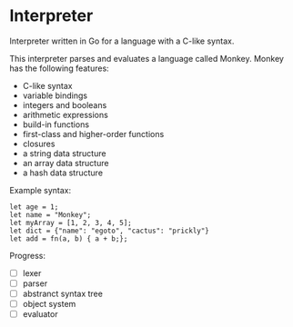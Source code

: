 # Interpreter

Interpreter written in Go for a language with a C-like syntax.

This interpreter parses and evaluates a language called Monkey. Monkey has the following features:
- C-like syntax
- variable bindings
- integers and booleans
- arithmetic expressions
- build-in functions
- first-class and higher-order functions
- closures
- a string data structure
- an array data structure
- a hash data structure

Example syntax:
```
let age = 1;
let name = "Monkey";
let myArray = [1, 2, 3, 4, 5];
let dict = {"name": "egoto", "cactus": "prickly"}
let add = fn(a, b) { a + b;};
```

Progress:
- [ ] lexer
- [ ] parser
- [ ] abstranct syntax tree
- [ ] object system
- [ ] evaluator